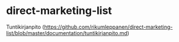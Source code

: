 # direct-marketing-list

Tuntikirjanpito (https://github.com/rikumleppanen/direct-marketing-list/blob/master/documentation/tuntikirjanpito.md)
